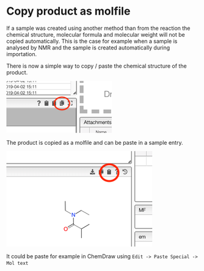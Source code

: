 # Copy product as molfile

If a sample was created using another method than from the reaction the chemical structure, molecular formula and molecular weight will not be copied automatically. This is the case for example when a sample is analysed by NMR and the sample is created automatically during importation.

There is now a simple way to copy / paste the chemical structure of the product.

![copy.png](copy.png)

The product is copied as a molfile and can be paste in a sample entry.

![paste.png](paste.png)

It could be paste for example in ChemDraw using `Edit -> Paste Special -> Mol text`
